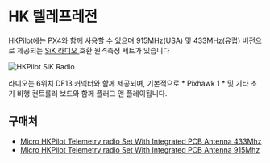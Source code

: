 # HK 텔레프레전

HKPilot에는 PX4와 함께 사용할 수 있으며 915MHz(USA) 및 433MHz(유럽) 버전으로 제공되는 [SiK 라디오 ](../telemetry/sik_radio.md) 호환 원격측정 세트가 있습니다

![HKPilot SiK Radio
](../../assets/hardware/telemetry/hkpilot_telemetry_radio_v2.jpg)

라디오는 6위치 DF13 커넥터와 함께 제공되며, 기본적으로 * Pixhawk 1 * 및 기타 초기 비행 컨트롤러 보드와 함께 플러그 앤 플레이됩니다.

## 구매처

* [Micro HKPilot Telemetry radio Set With Integrated PCB Antenna 433Mhz](https://hobbyking.com/en_us/micro-hkpilot-telemetry-radio-set-with-integrated-pcb-antenna-433mhz.html)
* [Micro HKPilot Telemetry radio Set With Integrated PCB Antenna 915Mhz](https://hobbyking.com/en_us/micro-hkpilot-telemetry-radio-set-with-integrated-pcb-antenna-915mhz.html)